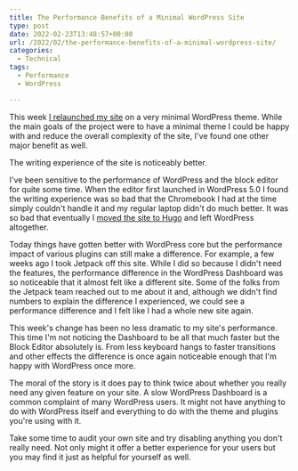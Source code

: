 ```yaml
---
title: The Performance Benefits of a Minimal WordPress Site
type: post
date: 2022-02-23T13:48:57+00:00
url: /2022/02/the-performance-benefits-of-a-minimal-wordpress-site/
categories:
  - Technical
tags:
  - Performance
  - WordPress

---
```

This week [I relaunched my site][1] on a very minimal WordPress theme. While the main goals of the project were to have a minimal theme I could be happy with and reduce the overall complexity of the site, I've found one other major benefit as well.

The writing experience of the site is noticeably better.

I've been sensitive to the performance of WordPress and the block editor for quite some time. When the editor first launched in WordPress 5.0 I found the writing experience was so bad that the Chromebook I had at the time simply couldn't handle it and my regular laptop didn't do much better. It was so bad that eventually I [moved the site to Hugo][2] and left WordPress altogether.

Today things have gotten better with WordPress core but the performance impact of various plugins can still make a difference. For example, a few weeks ago I took Jetpack off this site. While I did so because I didn't need the features, the performance difference in the WordPress Dashboard was so noticeable that it almost felt like a different site. Some of the folks from the Jetpack team reached out to me about it and, although we didn't find numbers to explain the difference I experienced, we could see a performance difference and I felt like I had a whole new site again.

This week's change has been no less dramatic to my site's performance. This time I'm not noticing the Dashboard to be all that much faster but the Block Editor absolutely is. From less keyboard hangs to faster transitions and other effects the difference is once again noticeable enough that I'm happy with WordPress once more.

The moral of the story is it does pay to think twice about whether you really need any given feature on your site. A slow WordPress Dashboard is a common complaint of many WordPress users. It might not have anything to do with WordPress itself and everything to do with the theme and plugins you're using with it.

Take some time to audit your own site and try disabling anything you don't really need. Not only might it offer a better experience for your users but you may find it just as helpful for yourself as well.

 [1]: /2022/02/its-time-for-a-new-wordpress-theme/
 [2]: /2019/08/its-time-for-a-new-site/